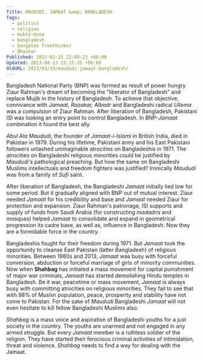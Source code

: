 ```yaml
---
Title: MAUDUDI, JAMAAT &amp; BANGLADESH
Tags:
  - politics
  - religion
  - mukto-mona
  - bangladesh
  - bangalee freethinker
  - Bhaskar
Published: 2013-03-15 22:09:23 +06:00
Updated: 2013-08-13 15:15:25 +06:00
OldURL: 2013/03/15/maududi-jamaat-bangladesh/
---
```


Bangladesh National Party (BNP) was formed as result of power hungry Ziaur Rahman's dream of becoming the "liberator of Bangladesh" and replace Mujib in the history of Bangladesh. To achieve that objective, connivance with <em>Jamaat, Razakar, Albadr</em> and Bangladeshi radical <em>Ullema</em> was a compulsion of Ziaur Rahman. After liberation of Bangladesh, Pakistani ISI was looking an entry point to control Bangladesh. In BNP-<em>Jamaat</em> combination it found the best ally.

<em>Abul Ala Maududi</em>, the founder of <em>Jamaat-i-Islami</em> in British India, died in Pakistan in 1979. During his lifetime, Pakistani army and his East Pakistani followers unlashed unimaginable atrocities on Bangladeshis in 1971. The atrocities on Bangladeshi religious minorities could be justified by <em>Maududi's </em>pathological preaching. But how the same on Bangladeshi Muslims intellectuals and freedom fighters was justified? Ironically <em>Maududi</em> was from a family of <em>Sufi </em>saint.

After liberation of Bangladesh, the Bangladeshi <em>Jamaat</em> initially lied low for some period. But it gradually aligned with BNP out of mutual interest. Ziaur needed <em>Jamaat </em>for his credibility and base and <em>Jamaat</em> needed Ziaur for protection and expansion. Ziaur Rahman's patronage, ISI supports and supply of funds from Saudi Arabia (for constructing <em>madadris </em>and mosques) helped <em>Jamaat </em>to consolidate and expand in geometrical progression its cadre base, as well as, influence in Bangladesh. Now they are a formidable force in the country.

Bangladeshis fought for their freedom during 1971. But <em>Jamaat</em> took the opportunity to cleanse East Pakistan (latter Bangladesh) of religious minorities. Between 1980s and 2013, <em>Jamaat</em> was busy with forceful conversion, abduction or forceful marriage of girls of minority communities. Now when <strong>Shahbag</strong> has initiated a mass movement for capital punishment of major war criminals, <em>Jamaat</em> has started demolishing Hindu temples in Bangladesh.  Be it war, peacetime or mass movement, <em>Jamaat</em> is always busy with committing atrocities on religious minorities. They fail to see that with 98% of Muslim population, peace, prosperity and stability have not come to Pakistan. For the sake of <em>Maududi</em> Bangladeshi <em>Jamaat</em> will not even hesitate to kill fellow Bangladeshi Muslims also.

<em>Shahbag</em> is a mass voice and aspiration of Bangladeshi youths for a just society in the country. The youths are unarmed and not engaged in any armed struggle. But every <em>Jamaat</em> member is a ruthless soldier of the religion. They have started their ferocious criminal activities of intimidation, threat and violence. <em>Shahbag</em> needs to find a way for dealing with the Jamaat. 

